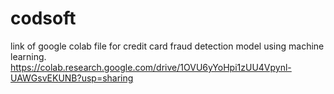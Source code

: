 # codsoft

link of google colab file for credit card fraud detection model using machine learning.
https://colab.research.google.com/drive/1OVU6yYoHpi1zUU4Vpynl-UAWGsvEKUNB?usp=sharing
